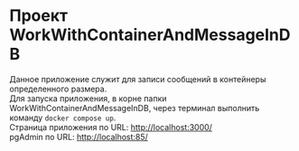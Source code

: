 # Проект WorkWithContainerAndMessageInDB

Данное приложение служит для записи сообщений в контейнеры определенного размера.  
Для запуска приложения, в корне папки WorkWithContainerAndMessageInDB, через терминал выполнить команду `docker compose up`.  
Страница приложения по URL: [http://localhost:3000/](http://localhost:3000/)  
pgAdmin по URL: [http://localhost:85/](http://localhost:85/)
